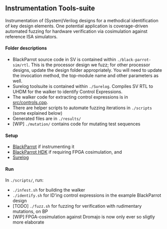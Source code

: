 ## Instrumentation Tools-suite
Instrumentation of (System)Verilog designs for a methodical identification of key design elements. One potential application is coverage-driven automated fuzzing for hardware verification via cosimulation against reference ISA simulators.

#### Folder descriptions
- BlackParrot source code in SV is contained within `./black-parrot-sim/rtl`. This is the processor design we fuzz; for other processor designs, update the design folder appropriately. You will need to update the invocation method, the top-module name and other parameters as well.
- Surelog toolsuite is contained within `./Surelog`. Compiles SV RTL to UHDM for the walker to identify Control Expressions.
- The walker code for extracting control expressions is in [src/controls.cpp](./src/controls.cpp).
- There are helper scripts to automate fuzzing iterations in `./scripts` (some explained below)
- Generated files are in `./results/`
- [WIP] `./mutation/` contains code for mutating test sequences

#### Setup
- [BlackParrot](https://github.com/black-parrot/black-parrot-sim) if instrumenting it
- [BlackParrot HDK](https://github.com/black-parrot-hdk/zynq-parrot) if requiring FPGA cosimulation, and
- [Surelog](https://github.com/chipsalliance/Surelog)

#### Run
In `./scripts/`, run:
- `./infest.sh` for building the walker
- `./identify.sh` for ID'ing control expressions in the example BlackParrot design
- [TODO] `./fuzz.sh` for fuzzing for verification with rudimentary mutations, on BP
- [WIP] FPGA-cosimulation against Dromajo is now only ever so sligtly more elaborate

